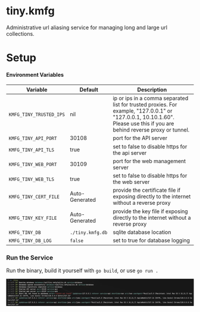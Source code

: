 # tiny.kmfg

Administrative url aliasing service for managing long and large url collections.

# Setup

#### Environment Variables
| Variable | Default | Description |
|----------|---------|-------------|
| `KMFG_TINY_TRUSTED_IPS` | nil | ip or ips in a comma separated list for trusted proxies. For example, "127.0.0.1" or "127.0.0.1, 10.10.1.60". Please use this if you are behind reverse proxy or tunnel. |
| `KMFG_TINY_API_PORT` | 30108 | port for the API server |
| `KMFG_TINY_API_TLS` | true | set to false to disable https for the api server |
| `KMFG_TINY_WEB_PORT` | 30109 | port for the web management server |
| `KMFG_TINY_WEB_TLS` | true | set to false to disable https for the web server |
| `KMFG_TINY_CERT_FILE` | Auto-Generated | provide the certificate file if exposing directly to the internet without a reverse proxy |
| `KMFG_TINY_KEY_FILE` | Auto-Generated | provide the key file if exposing directly to the internet without a reverse proxy |
| `KMFG_TINY_DB` | `./tiny.kmfg.db` | sqlite database location |
| `KMFG_TINY_DB_LOG` | `false` | set to true for database logging |

### Run the Service

Run the binary, build it yourself with `go build`, or use `go run .`

![Screenshot of tiny.kmfg startup logs](/screenshots/log_example.png)
